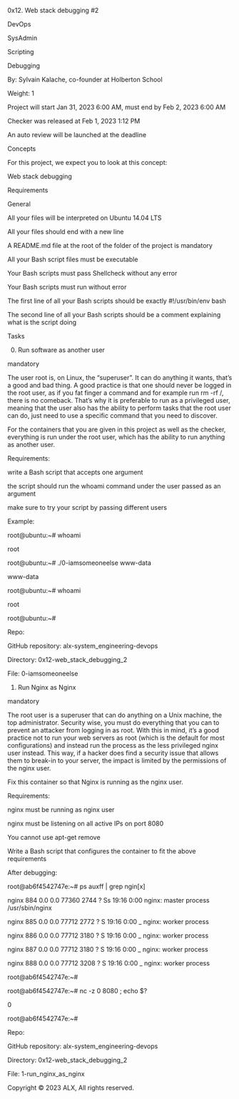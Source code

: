 

0x12. Web stack debugging #2

DevOps

SysAdmin

Scripting

Debugging

 By: Sylvain Kalache, co-founder at Holberton School

 Weight: 1

 Project will start Jan 31, 2023 6:00 AM, must end by Feb 2, 2023 6:00 AM

 Checker was released at Feb 1, 2023 1:12 PM

 An auto review will be launched at the deadline

Concepts

For this project, we expect you to look at this concept:



Web stack debugging





Requirements

General

All your files will be interpreted on Ubuntu 14.04 LTS

All your files should end with a new line

A README.md file at the root of the folder of the project is mandatory

All your Bash script files must be executable

Your Bash scripts must pass Shellcheck without any error

Your Bash scripts must run without error

The first line of all your Bash scripts should be exactly #!/usr/bin/env bash

The second line of all your Bash scripts should be a comment explaining what is the script doing

Tasks

0. Run software as another user

mandatory





The user root is, on Linux, the “superuser”. It can do anything it wants, that’s a good and bad thing. A good practice is that one should never be logged in the root user, as if you fat finger a command and for example run rm -rf /, there is no comeback. That’s why it is preferable to run as a privileged user, meaning that the user also has the ability to perform tasks that the root user can do, just need to use a specific command that you need to discover.



For the containers that you are given in this project as well as the checker, everything is run under the root user, which has the ability to run anything as another user.



Requirements:



write a Bash script that accepts one argument

the script should run the whoami command under the user passed as an argument

make sure to try your script by passing different users

Example:



root@ubuntu:~# whoami

root

root@ubuntu:~# ./0-iamsomeoneelse www-data

www-data

root@ubuntu:~# whoami

root

root@ubuntu:~#

Repo:



GitHub repository: alx-system_engineering-devops

Directory: 0x12-web_stack_debugging_2

File: 0-iamsomeoneelse

   

1. Run Nginx as Nginx

mandatory

The root user is a superuser that can do anything on a Unix machine, the top administrator. Security wise, you must do everything that you can to prevent an attacker from logging in as root. With this in mind, it’s a good practice not to run your web servers as root (which is the default for most configurations) and instead run the process as the less privileged nginx user instead. This way, if a hacker does find a security issue that allows them to break-in to your server, the impact is limited by the permissions of the nginx user.



Fix this container so that Nginx is running as the nginx user.



Requirements:



nginx must be running as nginx user

nginx must be listening on all active IPs on port 8080

You cannot use apt-get remove

Write a Bash script that configures the container to fit the above requirements

After debugging:



root@ab6f4542747e:~# ps auxff | grep ngin[x]

nginx      884  0.0  0.0  77360  2744 ?        Ss   19:16   0:00 nginx: master process /usr/sbin/nginx

nginx      885  0.0  0.0  77712  2772 ?        S    19:16   0:00  \_ nginx: worker process

nginx      886  0.0  0.0  77712  3180 ?        S    19:16   0:00  \_ nginx: worker process

nginx      887  0.0  0.0  77712  3180 ?        S    19:16   0:00  \_ nginx: worker process

nginx      888  0.0  0.0  77712  3208 ?        S    19:16   0:00  \_ nginx: worker process

root@ab6f4542747e:~#

root@ab6f4542747e:~# nc -z 0 8080 ; echo $?

0

root@ab6f4542747e:~#

Repo:



GitHub repository: alx-system_engineering-devops

Directory: 0x12-web_stack_debugging_2

File: 1-run_nginx_as_nginx

   

Copyright © 2023 ALX, All rights reserved.

